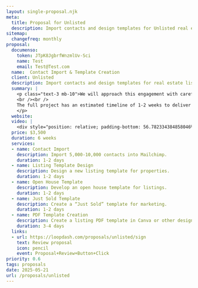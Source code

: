 ```yaml
---  
layout: single-proposal.njk  
meta:  
  title: Proposal for Unlisted  
  description: Import contacts and design templates for Unlisted real estate listings.  
sitemap:  
  changefreq: monthly  
proposal:  
  documenso:  
    token: JTpK8JgbrfWnzmlUv-Sci  
    name: Test  
    email: Test@Test.com  
  name:  Contact Import & Template Creation
  client: Unlisted  
  description: Import contacts and design templates for real estate listings.  
  summary: |  
    <p class="text-3 mb-10">We will approach this engagement with careful consideration and thoughtful execution, ensuring that every phase of the process is handled with precision and purpose. By following a structured timeline with clearly defined milestones, we will ensure progress remains aligned with your vision. The investment for this work can be found in <a href="{{ proposal.links[0].url }}" target="_blank" class="link plausible-event-name=Proposal+Sign+Link+Click">your proposal</a>.  
    <br /><br />  
    The full project has an estimated timeline of 1-2 weeks to deliver an effective outcome. Please feel free to read more <a href="/about" target="_blank" class="link plausible-event-name=Proposal+About+Link+Click">about us</a> or refer to our <a href="/faq" target="_blank" class="link plausible-event-name=Proposal+FAQ+Link+Click">commonly asked questions</a>.
    </p>
  website:   
  video: |  
    <div style="position: relative; padding-bottom: 56.782334384858046%; height: 0;"><iframe src="https://www.loom.com/embed/24fe323499f2493192efd2b40b537f7e?sid=5d76f847-80ef-45b9-92a9-b1356914e0ac" frameborder="0" webkitallowfullscreen mozallowfullscreen allowfullscreen style="position: absolute; top: 0; left: 0; width: 100%; height: 100%;"></iframe></div>
  price: $3,500  
  duration: 6 weeks  
  services:  
  - name: Contact Import  
    description: Import 5,000-10,000 contacts into Mailchimp.  
    duration: 1-2 days
  - name: Listing Template Design  
    description: Design a new listing template for properties.  
    duration: 1-2 days  
  - name: Open House Template  
    description: Develop an open house template for listings.  
    duration: 1-2 days  
  - name: Just Sold Template  
    description: Create a “Just Sold” template for marketing.  
    duration: 1-2 days  
  - name: PDF Template Creation  
    description: Create a listing PDF template in Canva or other design app.
    duration: 3-4 days
  links:  
  - url: https://loopdash.com/proposals/unlisted/sign
    text: Review proposal
    icon: pencil  
    event: Proposal+Review+Button+Click  
priority: 0.6  
tags: proposals  
date: 2025-05-21  
url: /proposals/unlisted  
---
```

